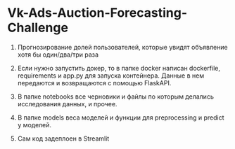 # Vk-Ads-Auction-Forecasting-Challenge

1. Прогнозирование долей пользователей, которые увидят объявление хотя бы один/два/три раза

2. Если нужно запустить докер, то в папке docker написан dockerfile, requirements и app.py для запуска контейнера. Данные в нем передаются и возвращаются с помощью FlaskAPI.

3. В папке notebooks все черновики и файлы по которым делались исследования данных, и прочее.

4. В папке models веса моделей и функции для preprocessing и  predict у моделей.

5. Сам код задеплоен в Streamlit
